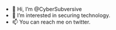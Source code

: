 - 👋 Hi, I’m @CyberSubversive
- 👀 I’m interested in securing technology.
- 📫 You can reach me on twitter.


<!---
Don't read this!
--->
